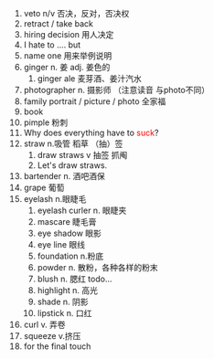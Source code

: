 1. veto  n/v 否决，反对，否决权
2. retract / take back
3. hiring decision 用人决定
4. I hate to .... but
5. name one 用来举例说明
6. ginger n. 姜  adj. 姜色的
	1. ginger ale 麦芽酒、姜汁汽水
7. photographer n. 摄影师 （注意读音 与photo不同）
8. family portrait / picture / photo 全家福
9. book 
10. pimple 粉刺 
11. Why does everything have to <font color="#ff0000">suck</font>?
12. straw n.吸管 稻草 （抽）签
	1. draw straws v 抽签 抓阄
	2. Let's draw straws.
13. bartender n. 酒吧酒保
14. grape 葡萄
15. eyelash n.眼睫毛
	1. eyelash curler n. 眼睫夹
	2. mascare 睫毛膏
	3. eye shadow 眼影
	4. eye line 眼线
	5. foundation n.粉底
	6. powder n. 散粉，各种各样的粉末
	7. blush n. 腮红 todo...
	8. highlight n. 高光
	9. shade n. 阴影
	10. lipstick n. 口红
16. curl v.  弄卷
17. squeeze v.挤压
18. for the final touch